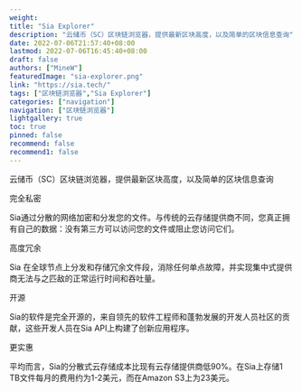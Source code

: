 ```yaml
---
weight: 
title: "Sia Explorer"
description: "云储币（SC）区块链浏览器，提供最新区块高度，以及简单的区块信息查询"
date: 2022-07-06T21:57:40+08:00
lastmod: 2022-07-06T16:45:40+08:00
draft: false
authors: ["MineW"]
featuredImage: "sia-explorer.png"
link: "https://sia.tech/"
tags: ["区块链浏览器","Sia Explorer"]
categories: ["navigation"]
navigation: ["区块链浏览器"]
lightgallery: true
toc: true
pinned: false
recommend: false
recommend1: false
---
```


云储币（SC）区块链浏览器，提供最新区块高度，以及简单的区块信息查询

完全私密

Sia通过分散的网络加密和分发您的文件。与传统的云存储提供商不同，您真正拥有自己的数据：没有第三方可以访问您的文件或阻止您访问它们。

高度冗余

Sia 在全球节点上分发和存储冗余文件段，消除任何单点故障，并实现集中式提供商无法与之匹敌的正常运行时间和吞吐量。

开源

Sia的软件是完全开源的，来自领先的软件工程师和蓬勃发展的开发人员社区的贡献，这些开发人员在Sia API上构建了创新应用程序。

更实惠

平均而言，Sia的分散式云存储成本比现有云存储提供商低90%。在Sia上存储1 TB文件每月的费用约为1-2美元，而在Amazon S3上为23美元。